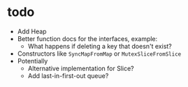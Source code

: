 # todo

- Add Heap
- Better function docs for the interfaces, example:
  - What happens if deleting a key that doesn't exist?
- Constructors like `SyncMapFromMap` or `MutexSliceFromSlice`
- Potentially
  - Alternative implementation for Slice?
  - Add last-in-first-out queue?
